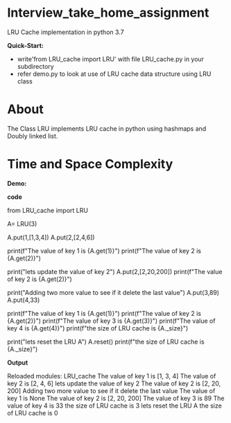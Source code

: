 # Interview_take_home_assignment
LRU Cache implementation in python 3.7


**Quick-Start:**
  - write'from LRU_cache import LRU' with file LRU_cache.py in your subdirectory
  - refer demo.py to look at use of LRU cache data structure using LRU class

# About

The Class LRU implements LRU cache in python using hashmaps and Doubly linked list.

# Time and Space Complexity



**Demo:**

__code__

from LRU_cache import LRU

A= LRU(3)

A.put(1,[1,3,4])
A.put(2,[2,4,6])

print(f"The value of key 1 is {A.get(1)}")
print(f"The value of key 2 is {A.get(2)}")

print("lets update the value of key 2")
A.put(2,[2,20,200])
print(f"The value of key 2 is {A.get(2)}")

print("Adding two more value to see if it delete the last value")
A.put(3,89)
A.put(4,33)

print(f"The value of key 1 is {A.get(1)}")
print(f"The value of key 2 is {A.get(2)}")
print(f"The value of key 3 is {A.get(3)}")
print(f"The value of key 4 is {A.get(4)}")
print(f"the size of LRU cache is {A._size}")

print("lets reset the LRU A")
A.reset()
print(f"the size of LRU cache is {A._size}")

__Output__

Reloaded modules: LRU_cache
The value of key 1 is [1, 3, 4]
The value of key 2 is [2, 4, 6]
lets update the value of key 2
The value of key 2 is [2, 20, 200]
Adding two more value to see if it delete the last value
The value of key 1 is None
The value of key 2 is [2, 20, 200]
The value of key 3 is 89
The value of key 4 is 33
the size of LRU cache is 3
lets reset the LRU A
the size of LRU cache is 0






